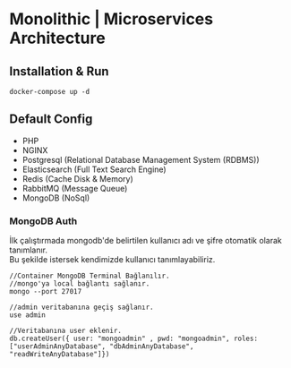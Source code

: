 # Monolithic | Microservices Architecture

## Installation & Run
```
docker-compose up -d
```

## Default Config

- PHP
- NGINX
- Postgresql (Relational Database Management System (RDBMS))
- Elasticsearch (Full Text Search Engine)
- Redis (Cache Disk & Memory)
- RabbitMQ (Message Queue)
- MongoDB (NoSql)


### MongoDB Auth
İlk çalıştırmada mongodb'de belirtilen kullanıcı adı ve şifre otomatik olarak tanımlanır.\
Bu şekilde istersek kendimizde kullanıcı tanımlayabiliriz.
```
//Container MongoDB Terminal Bağlanılır.
//mongo'ya local bağlantı sağlanır.
mongo --port 27017

//admin veritabanına geçiş sağlanır.
use admin

//Veritabanına user eklenir.
db.createUser({ user: "mongoadmin" , pwd: "mongoadmin", roles: ["userAdminAnyDatabase", "dbAdminAnyDatabase", "readWriteAnyDatabase"]})
```